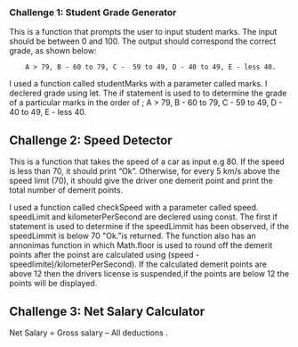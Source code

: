### Challenge 1: Student Grade Generator
This is a function that prompts the user to input student marks. The input should be between 0 and 100. The output should correspond the correct grade, as shown below: 

        A > 79, B - 60 to 79, C -  59 to 49, D - 40 to 49, E - less 40.

I used a function called studentMarks with a parameter called marks.
I declered grade using let.
The if statement is used to to determine the grade of a particular marks in the order of ;
A > 79, B - 60 to 79, C -  59 to 49, D - 40 to 49, E - less 40.


## Challenge 2: Speed Detector
This is a function that takes the speed of a car as input e.g 80. If the speed is less than 70, it should print “Ok”. Otherwise, for every 5 km/s above the speed limit (70), it should give the driver one demerit point and print the total number of demerit points.

I used a function called checkSpeed with a parameter called speed.
speedLimit and kilometerPerSecond are declered using const.
The first if statement is used to determine if the speedLimmit has been observed, if the speedLimmit is below 70 "Ok."is returned.
The function also has an annonimas function in which Math.floor is used to round off the demerit points after the poinst are calculated using
(speed - speedlimite)/kilometerPerSecond).
If the calculated demerit points are above 12 then the drivers license is suspended,if the points are below 12 the points will be displayed.

## Challenge 3: Net Salary Calculator 
Net Salary = Gross salary – All deductions .